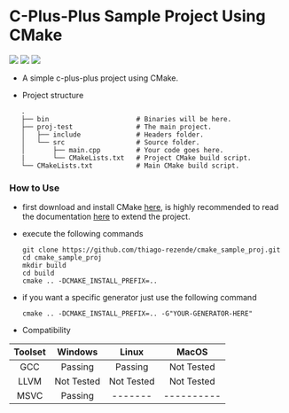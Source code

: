 # C-Plus-Plus Sample Project Using CMake

![](https://img.shields.io/badge/build-passing-green.svg) ![](https://img.shields.io/badge/CMake-3.14.0-blue.svg) ![](https://img.shields.io/badge/C++-17-orange.svg)

 - A simple c-plus-plus project using CMake.
 
 - Project structure
 ```
    .
    ├── bin                      # Binaries will be here.
    ├── proj-test                # The main project.
    │   ├── include              # Headers folder.
    │   └── src                  # Source folder.
    │       ├── main.cpp         # Your code goes here.
    |       └── CMakeLists.txt   # Project CMake build script.
    └── CMakeLists.txt           # Main CMake build script.
```
 ### How to Use
 - first download and install CMake [here](https://cmake.org/download/), is highly recommended to read the documentation [here](https://cmake.org/cmake-tutorial/) to extend the project.
 - execute the following commands
 
     ```
     git clone https://github.com/thiago-rezende/cmake_sample_proj.git
     cd cmake_sample_proj
     mkdir build
     cd build
     cmake .. -DCMAKE_INSTALL_PREFIX=..
     ```
 - if you want a specific generator just use the following command
     ```
     cmake .. -DCMAKE_INSTALL_PREFIX=.. -G"YOUR-GENERATOR-HERE"
     ```
 
 - Compatibility
 
 | Toolset  |    Windows    |     Linux     |     MacOS     |
 |:--------:|:-------------:|:-------------:|:-------------:|
 | GCC      |    Passing    |    Passing    |   Not Tested  |
 | LLVM     |   Not Tested  |   Not Tested  |   Not Tested  |
 | MSVC     |    Passing    |    -------    |   ----------  |

